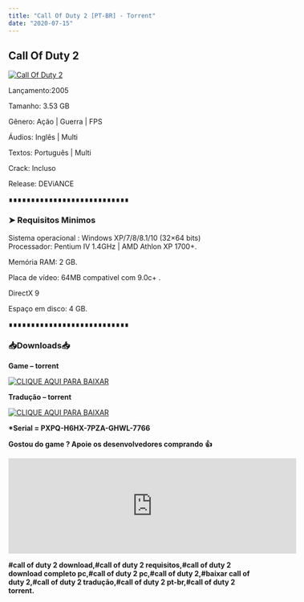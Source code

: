 ```yaml
---
title: "Call Of Duty 2 [PT-BR] - Torrent"
date: "2020-07-15"
---
```


## Call Of Duty 2

[![](https://1.bp.blogspot.com/--XpjQocBxqc/Xw8-0BmTtVI/AAAAAAAAA2Q/b50B_wks0h45yvihgeAlZZmR7go4NiGFwCLcBGAsYHQ/s640/66a82eaa-d3b2-47b1-a387-db363abc5a64.jpeg "Call Of Duty 2")](https://1.bp.blogspot.com/--XpjQocBxqc/Xw8-0BmTtVI/AAAAAAAAA2Q/b50B_wks0h45yvihgeAlZZmR7go4NiGFwCLcBGAsYHQ/s1600/66a82eaa-d3b2-47b1-a387-db363abc5a64.jpeg)

Lançamento:2005

Tamanho: 3.53 GB

Gênero: Ação | Guerra | FPS

Áudios: Inglês | Multi

Textos: Português | Multi

Crack: Incluso

Release: DEViANCE  
  

∎∎∎∎∎∎∎∎∎∎∎∎∎∎∎∎∎∎∎∎∎∎∎∎∎∎∎

  

### ➤ Requisitos Minimos

Sistema operacional : Windows XP/7/8/8.1/10 (32×64 bits)  
Processador: Pentium IV 1.4GHz | AMD Athlon XP 1700+.

Memória RAM: 2 GB.

Placa de vídeo: 64MB compativel com 9.0c+ .

DirectX 9

Espaço em disco: 4 GB.

∎∎∎∎∎∎∎∎∎∎∎∎∎∎∎∎∎∎∎∎∎∎∎∎∎∎∎

### 📥Downloads📥

**Game – torrent**

[![](https://1.bp.blogspot.com/-RBh2DeQzAe8/XwRU-bThfxI/AAAAAAAAAyo/zh6a7D_ZZmoSXzZfoCOXS891h1Tb-1i6gCPcBGAYYCw/s400/3185816cd74683d96d375aa5f1443064.png "CLIQUE AQUI PARA BAIXAR")](https://stfly.me/D0BOO)

**Tradução – torrent**

[![](https://1.bp.blogspot.com/-RBh2DeQzAe8/XwRU-bThfxI/AAAAAAAAAyo/zh6a7D_ZZmoSXzZfoCOXS891h1Tb-1i6gCPcBGAYYCw/s400/3185816cd74683d96d375aa5f1443064.png "CLIQUE AQUI PARA BAIXAR")](https://stfly.me/DYb2Mx0ch)

**\*Serial = PXPQ-H6HX-7PZA-GHWL-7766**

**Gostou do game ? Apoie os desenvolvedores comprando** **👍**

<iframe frameborder="0" height="190" src="https://store.steampowered.com/widget/2630/" width="574"></iframe>

**#call of duty 2 download,#call of duty 2 requisitos,#call of duty 2 download completo pc,#call of duty 2 pc,#call of duty 2,#baixar call of duty 2,#call of duty 2 tradução,#call of duty 2 pt-br,#call of duty 2 torrent.**
